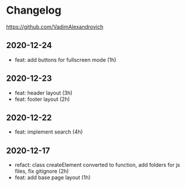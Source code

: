 # Changelog
<https://github.com/VadimAlexandrovich>


## 2020-12-24
- feat: add buttons for fullscreen mode (1h)
## 2020-12-23
- feat: header layout (3h)
- feat: footer layout (2h)

## 2020-12-22
- feat: implement search (4h)

## 2020-12-17
- refact: class createElement converted to function, add folders for js files, fix gitignore (2h)
- feat: add base page layout (1h)
